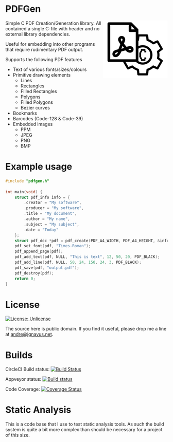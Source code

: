 PDFGen
======
<img src="/pdfgen_logo.png" alt="PDFGen Logo" width="200" align="right"/>

Simple C PDF Creation/Generation library.
All contained a single C-file with header and no external library dependencies.

Useful for embedding into other programs that require rudimentary PDF output.

Supports the following PDF features
* Text of various fonts/sizes/colours
* Primitive drawing elements
    * Lines
    * Rectangles
    * Filled Rectangles
    * Polygons
    * Filled Polygons
    * Bezier curves
* Bookmarks
* Barcodes (Code-128 & Code-39)
* Embedded images
    * PPM
    * JPEG
    * PNG
    * BMP

Example usage
=============
```c
#include "pdfgen.h"

int main(void) {
    struct pdf_info info = {
        .creator = "My software",
        .producer = "My software",
        .title = "My document",
        .author = "My name",
        .subject = "My subject",
        .date = "Today"
    };
    struct pdf_doc *pdf = pdf_create(PDF_A4_WIDTH, PDF_A4_HEIGHT, &info);
    pdf_set_font(pdf, "Times-Roman");
    pdf_append_page(pdf);
    pdf_add_text(pdf, NULL, "This is text", 12, 50, 20, PDF_BLACK);
    pdf_add_line(pdf, NULL, 50, 24, 150, 24, 3, PDF_BLACK);
    pdf_save(pdf, "output.pdf");
    pdf_destroy(pdf);
    return 0;
}
```

License
=======
[![License: Unlicense](https://img.shields.io/badge/license-Unlicense-blue.svg)](http://unlicense.org/)

The source here is public domain.
If you find it useful, please drop me a line at andre@ignavus.net.

Builds
======

CircleCI Build status: [![Build Status](https://circleci.com/gh/AndreRenaud/PDFGen.svg)](https://circleci.com/gh/AndreRenaud/PDFGen)

Appveyor status: [![Build status](https://ci.appveyor.com/api/projects/status/3qpsmr06xg5gx74j/branch/master?svg=true)](https://ci.appveyor.com/project/AndreRenaud/pdfgen/branch/master)

Code Coverage: [![Coverage Status](https://coveralls.io/repos/github/AndreRenaud/PDFGen/badge.svg?branch=master)](https://coveralls.io/github/AndreRenaud/PDFGen?branch=master)

Static Analysis
===============
This is a code base that I use to test static analysis tools. As such the build system is quite a bit more complex than should be necessary for a project of this size.
